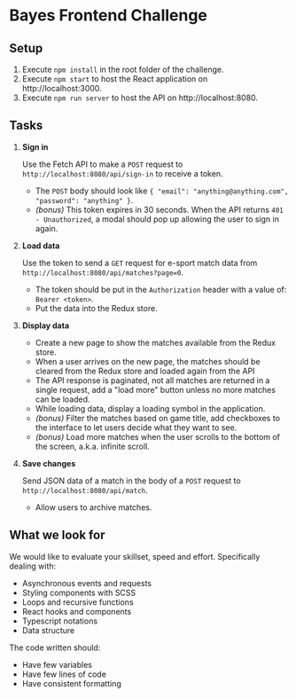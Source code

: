 # Bayes Frontend Challenge

## Setup

1. Execute `npm install` in the root folder of the challenge.
2. Execute `npm start` to host the React application on http://localhost:3000.
3. Execute `npm run server` to host the API on http://localhost:8080.

## Tasks

1. **Sign in**

   Use the Fetch API to make a `POST` request to `http://localhost:8080/api/sign-in` to receive a token.

   - The `POST` body should look like `{ "email": "anything@anything.com", "password": "anything" }`.
   - _(bonus)_ This token expires in 30 seconds. When the API returns `401 - Unauthorized`, a modal should pop up allowing the user to sign in again.

2. **Load data**

   Use the token to send a `GET` request for e-sport match data from `http://localhost:8080/api/matches?page=0`.

   - The token should be put in the `Authorization` header with a value of: `Bearer <token>`.
   - Put the data into the Redux store.

3. **Display data**

   - Create a new page to show the matches available from the Redux store.
   - When a user arrives on the new page, the matches should be cleared from the Redux store and loaded again from the API
   - The API response is paginated, not all matches are returned in a single request, add a "load more" button unless no more matches can be loaded.
   - While loading data, display a loading symbol in the application.
   - _(bonus)_ Filter the matches based on game title, add checkboxes to the interface to let users decide what they want to see.
   - _(bonus)_ Load more matches when the user scrolls to the bottom of the screen, a.k.a. infinite scroll.

4. **Save changes**

   Send JSON data of a match in the body of a `POST` request to `http://localhost:8080/api/match`.

   - Allow users to archive matches.

## What we look for

We would like to evaluate your skillset, speed and effort.
Specifically dealing with:

- Asynchronous events and requests
- Styling components with SCSS
- Loops and recursive functions
- React hooks and components
- Typescript notations
- Data structure

The code written should:

- Have few variables
- Have few lines of code
- Have consistent formatting
